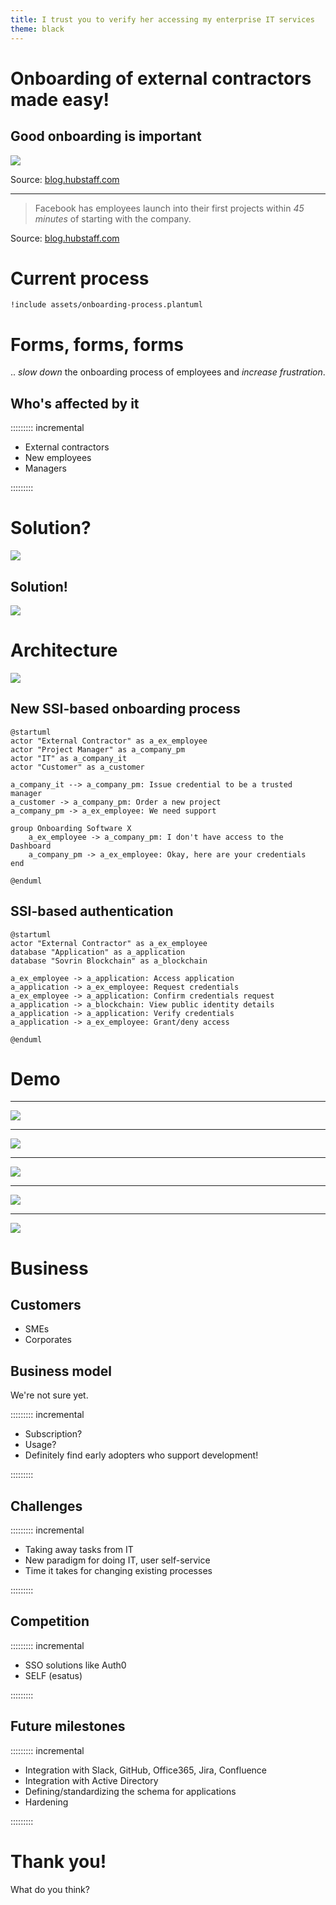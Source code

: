 ```yaml
---
title: I trust you to verify her accessing my enterprise IT services
theme: black
---
```


# Onboarding of external contractors made easy!

## Good onboarding is important

<!-- ![](https://bloghubstaffcom.lightningbasecdn.com/wp-content/uploads/2018/04/ZfEJ6xdDSUQqvMQMl-ttinkviHR5F7ac0kvYRDBhhkrV8ZS8BimK5Ak2NVi1m0m9U2vX1abEoQk2kp3fomT-Yp_LSHmRs6M8rZ9eLWxuOq-iCXRqpI6ZA-3XZpYSMAppf7pWT811.png) -->
![](./assets/ZfEJ6xdDSUQqvMQMl-ttinkviHR5F7ac0kvYRDBhhkrV8ZS8BimK5Ak2NVi1m0m9U2vX1abEoQk2kp3fomT-Yp_LSHmRs6M8rZ9eLWxuOq-iCXRqpI6ZA-3XZpYSMAppf7pWT811.png)

Source: [blog.hubstaff.com](https://blog.hubstaff.com/employee-onboarding-best-practices/)

---

> Facebook has employees launch into their first projects within *45
> minutes* of starting with the company.


Source: [blog.hubstaff.com](https://blog.hubstaff.com/employee-onboarding-best-practices/)

# Current process

```{.render_plantuml args="-Sbackgroundcolor=grey -SdefaultFontSize=16"}
!include assets/onboarding-process.plantuml

```

# Forms, forms, forms

.. *slow down* the onboarding process of employees and *increase
frustration*.

## Who's affected by it

::::::::: incremental

- External contractors
- New employees
- Managers

:::::::::

# Solution?

![](./assets/hrtrust-before.svg)

<!-- ::::::::: {.columns} -->

<!-- :::{.column} -->

<!-- ![](./assets/hrtrust-before.svg) -->

<!-- ::: -->
<!-- :::{.column} -->

<!-- ![](./assets/hrtrust-after.svg) -->

<!-- ::: -->

<!-- ::::::::: -->

## Solution!


![](./assets/hrtrust-after.svg)

# Architecture

![](./assets/architecture.svg)

## New SSI-based onboarding process

```{.render_plantuml args="-Sbackgroundcolor=grey -SdefaultFontSize=16"}
@startuml
actor "External Contractor" as a_ex_employee
actor "Project Manager" as a_company_pm
actor "IT" as a_company_it
actor "Customer" as a_customer

a_company_it --> a_company_pm: Issue credential to be a trusted manager
a_customer -> a_company_pm: Order a new project
a_company_pm -> a_ex_employee: We need support

group Onboarding Software X
    a_ex_employee -> a_company_pm: I don't have access to the Dashboard
    a_company_pm -> a_ex_employee: Okay, here are your credentials
end

@enduml
```

## SSI-based authentication

```{.render_plantuml args="-Sbackgroundcolor=grey -SdefaultFontSize=16"}
@startuml
actor "External Contractor" as a_ex_employee
database "Application" as a_application
database "Sovrin Blockchain" as a_blockchain

a_ex_employee -> a_application: Access application
a_application -> a_ex_employee: Request credentials
a_ex_employee -> a_application: Confirm credentials request
a_application -> a_blockchain: View public identity details
a_application -> a_application: Verify credentials
a_application -> a_ex_employee: Grant/deny access

@enduml
```

# Demo

----

![](./assets/connect.jpg)

----

![](./assets/receive_credential.jpg)

----

![](./assets/login.jpg)

----

![](./assets/present_proof.jpg)

----

![](./assets/dashboard.jpg)

# Business

## Customers

- SMEs
- Corporates

## Business model

We're not sure yet.

::::::::: incremental

- Subscription?
- Usage?
- Definitely find early adopters who support development!

:::::::::

## Challenges

::::::::: incremental

- Taking away tasks from IT
- New paradigm for doing IT, user self-service
- Time it takes for changing existing processes

:::::::::

## Competition

::::::::: incremental

- SSO solutions like Auth0
- SELF (esatus)

:::::::::

## Future milestones

::::::::: incremental

- Integration with Slack, GitHub, Office365, Jira, Confluence
- Integration with Active Directory
- Defining/standardizing the schema for applications
- Hardening

:::::::::

# Thank you!

What do you think?
